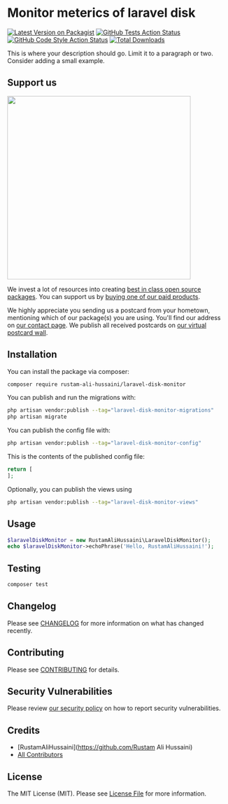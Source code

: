 # Monitor meterics of laravel disk

[![Latest Version on Packagist](https://img.shields.io/packagist/v/rustam-ali-hussaini/laravel-disk-monitor.svg?style=flat-square)](https://packagist.org/packages/rustam-ali-hussaini/laravel-disk-monitor)
[![GitHub Tests Action Status](https://img.shields.io/github/actions/workflow/status/rustam-ali-hussaini/laravel-disk-monitor/run-tests.yml?branch=main&label=tests&style=flat-square)](https://github.com/rustam-ali-hussaini/laravel-disk-monitor/actions?query=workflow%3Arun-tests+branch%3Amain)
[![GitHub Code Style Action Status](https://img.shields.io/github/actions/workflow/status/rustam-ali-hussaini/laravel-disk-monitor/fix-php-code-style-issues.yml?branch=main&label=code%20style&style=flat-square)](https://github.com/rustam-ali-hussaini/laravel-disk-monitor/actions?query=workflow%3A"Fix+PHP+code+style+issues"+branch%3Amain)
[![Total Downloads](https://img.shields.io/packagist/dt/rustam-ali-hussaini/laravel-disk-monitor.svg?style=flat-square)](https://packagist.org/packages/rustam-ali-hussaini/laravel-disk-monitor)

This is where your description should go. Limit it to a paragraph or two. Consider adding a small example.

## Support us

[<img src="https://github-ads.s3.eu-central-1.amazonaws.com/laravel-disk-monitor.jpg?t=1" width="419px" />](https://spatie.be/github-ad-click/laravel-disk-monitor)

We invest a lot of resources into creating [best in class open source packages](https://spatie.be/open-source). You can support us by [buying one of our paid products](https://spatie.be/open-source/support-us).

We highly appreciate you sending us a postcard from your hometown, mentioning which of our package(s) you are using. You'll find our address on [our contact page](https://spatie.be/about-us). We publish all received postcards on [our virtual postcard wall](https://spatie.be/open-source/postcards).

## Installation

You can install the package via composer:

```bash
composer require rustam-ali-hussaini/laravel-disk-monitor
```

You can publish and run the migrations with:

```bash
php artisan vendor:publish --tag="laravel-disk-monitor-migrations"
php artisan migrate
```

You can publish the config file with:

```bash
php artisan vendor:publish --tag="laravel-disk-monitor-config"
```

This is the contents of the published config file:

```php
return [
];
```

Optionally, you can publish the views using

```bash
php artisan vendor:publish --tag="laravel-disk-monitor-views"
```

## Usage

```php
$laravelDiskMonitor = new RustamAliHussaini\LaravelDiskMonitor();
echo $laravelDiskMonitor->echoPhrase('Hello, RustamAliHussaini!');
```

## Testing

```bash
composer test
```

## Changelog

Please see [CHANGELOG](CHANGELOG.md) for more information on what has changed recently.

## Contributing

Please see [CONTRIBUTING](CONTRIBUTING.md) for details.

## Security Vulnerabilities

Please review [our security policy](../../security/policy) on how to report security vulnerabilities.

## Credits

- [RustamAliHussaini](https://github.com/Rustam Ali Hussaini)
- [All Contributors](../../contributors)

## License

The MIT License (MIT). Please see [License File](LICENSE.md) for more information.
